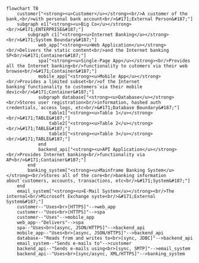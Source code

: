 <!--c4dsl
workspace 
[
    items
    [
        external_person customer "Customer" ("A customer of the bank,`with personal bank accounts")
        enterprise e1 "Big Co"
        [
            system c1 "Internet Banking"
            [
                Container web_app "Web Application" utilizing "Java, Spring MVC" ("Delivers the static content`and the Internet banking SPA")
                Container spa "Single-Page App" utilizing "JavaScript, Angular" ("Provides all the Internet banking`functionality to cutomers`via their web browser")
                Container mobile_app "Mobile App" utilizing "C#, Xamarin" ("Provides a limited subset`of the Internet banking`functionality to customers`via their mobile device")
                Database database "Database" utilizing "SQL Database" ("Stores user registration`information, hashed auth credentials,`access logs, etc.")
                [
                    Table table1 "Table 1"
                    Table table2 "Table 2"
                    Table table3 "Table 3"
                ]
                Container backend_api "API Application" utilizing "Java, Docker Container" ("Provides Internet banking`functionality via API")
            ]
            system banking_system "Mainframe Banking System"  ("Stores all of the core`banking information about`customers, accounts, transactions, etc.")
        ]
        external_system email_system "E-Mail System" ("The internal`Microsoft Exchange system")
    ]

    connections
    [
        customer Uses web_app utilizing "HTTPS"
        customer Uses spa utilizing "HTTPS"
        customer Uses mobile_app
        web_app Delivers spa
        spa Uses backend_api utilizing "async, JSON/HTTPS"
        mobile_app Uses backend_api utilizing "async, JSON/HTTPS"
        database "Reads from and writes to" backend_api utilizing "sync, JDBC"
        email_system "Sends e-mails to" customer 
        backend_api "Sends e-mails using" email_system utilizing "sync, SMTP"
        backend_api Uses banking_system utilizing "sync/async, XML/HTTPS"
    ]
]
c4dsl-->


``` mermaid Context
flowchart TB
    customer["<strong><u>Customer</u></strong><br/>A customer of the bank,<br/>with personal bank account<br/>&#171;External Person&#187;"]
    subgraph e1["<strong><u>Big Co</u></strong><br/>&#171;ENTERPRISE&#187;"]
        subgraph c1["<strong><u>Internet Banking</u></strong><br/>&#171;System Boundary&#187;"]
            web_app["<strong><u>Web Application</u></strong><br/>Delivers the static content<br/>and the Internet banking SP<br/>&#171;Container&#187;"]
            spa["<strong><u>Single-Page App</u></strong><br/>Provides all the Internet banking<br/>functionality to cutomers`via their web browse<br/>&#171;Container&#187;"]
            mobile_app["<strong><u>Mobile App</u></strong><br/>Provides a limited subset<br/>of the Internet banking`functionality to customers`via their mobile devic<br/>&#171;Container&#187;"]
            subgraph database["<strong><u>Database</u></strong><br/>Stores user registration<br/>information, hashed auth credentials,`access logs, etc<br/>&#171;Database Boundary&#187;"]
                table1["<strong><u>Table 1</u></strong><br/>&#171;TABLE&#187;"]
                table2["<strong><u>Table 2</u></strong><br/>&#171;TABLE&#187;"]
                table3["<strong><u>Table 3</u></strong><br/>&#171;TABLE&#187;"]
            end
            backend_api["<strong><u>API Application</u></strong><br/>Provides Internet banking<br/>functionality via AP<br/>&#171;Container&#187;"]
        end
        banking_system["<strong><u>Mainframe Banking System</u></strong><br/>Stores all of the core<br/>banking information about`customers, accounts, transactions, etc<br/>&#171;System&#187;"]
    end
    email_system["<strong><u>E-Mail System</u></strong><br/>The internal<br/>Microsoft Exchange syste<br/>&#171;External System&#187;"]
    customer--"Uses<br>[HTTPS]"-->web_app
    customer--"Uses<br>[HTTPS]"-->spa
    customer--"Uses"-->mobile_app
    web_app--"Delivers"-->spa
    spa--"Uses<br>[async, JSON/HTTPS]"-->backend_api
    mobile_app--"Uses<br>[async, JSON/HTTPS]"-->backend_api
    database--"Reads from and writes to<br>[sync, JDBC]"-->backend_api
    email_system--"Sends e-mails to"-->customer
    backend_api--"Sends e-mails using<br>[sync, SMTP]"-->email_system
    backend_api--"Uses<br>[sync/async, XML/HTTPS]"-->banking_system

```